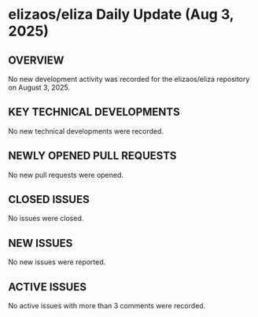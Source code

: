 # elizaos/eliza Daily Update (Aug 3, 2025)
## OVERVIEW 
No new development activity was recorded for the elizaos/eliza repository on August 3, 2025.

## KEY TECHNICAL DEVELOPMENTS
No new technical developments were recorded.

## NEWLY OPENED PULL REQUESTS
No new pull requests were opened.

## CLOSED ISSUES
No issues were closed.

## NEW ISSUES
No new issues were reported.

## ACTIVE ISSUES
No active issues with more than 3 comments were recorded.